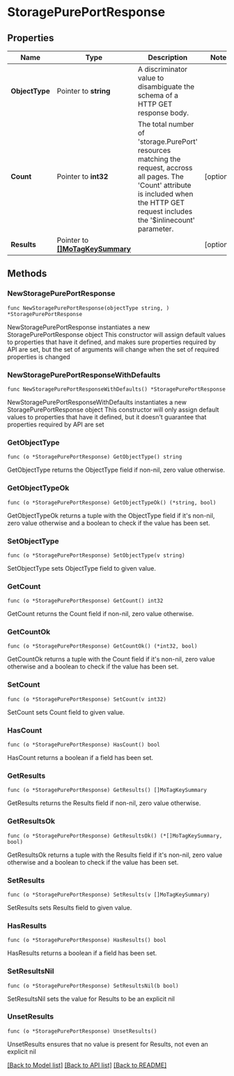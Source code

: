 # StoragePurePortResponse

## Properties

Name | Type | Description | Notes
------------ | ------------- | ------------- | -------------
**ObjectType** | Pointer to **string** | A discriminator value to disambiguate the schema of a HTTP GET response body. | 
**Count** | Pointer to **int32** | The total number of &#39;storage.PurePort&#39; resources matching the request, accross all pages. The &#39;Count&#39; attribute is included when the HTTP GET request includes the &#39;$inlinecount&#39; parameter. | [optional] 
**Results** | Pointer to [**[]MoTagKeySummary**](MoTagKeySummary.md) |  | [optional] 

## Methods

### NewStoragePurePortResponse

`func NewStoragePurePortResponse(objectType string, ) *StoragePurePortResponse`

NewStoragePurePortResponse instantiates a new StoragePurePortResponse object
This constructor will assign default values to properties that have it defined,
and makes sure properties required by API are set, but the set of arguments
will change when the set of required properties is changed

### NewStoragePurePortResponseWithDefaults

`func NewStoragePurePortResponseWithDefaults() *StoragePurePortResponse`

NewStoragePurePortResponseWithDefaults instantiates a new StoragePurePortResponse object
This constructor will only assign default values to properties that have it defined,
but it doesn't guarantee that properties required by API are set

### GetObjectType

`func (o *StoragePurePortResponse) GetObjectType() string`

GetObjectType returns the ObjectType field if non-nil, zero value otherwise.

### GetObjectTypeOk

`func (o *StoragePurePortResponse) GetObjectTypeOk() (*string, bool)`

GetObjectTypeOk returns a tuple with the ObjectType field if it's non-nil, zero value otherwise
and a boolean to check if the value has been set.

### SetObjectType

`func (o *StoragePurePortResponse) SetObjectType(v string)`

SetObjectType sets ObjectType field to given value.


### GetCount

`func (o *StoragePurePortResponse) GetCount() int32`

GetCount returns the Count field if non-nil, zero value otherwise.

### GetCountOk

`func (o *StoragePurePortResponse) GetCountOk() (*int32, bool)`

GetCountOk returns a tuple with the Count field if it's non-nil, zero value otherwise
and a boolean to check if the value has been set.

### SetCount

`func (o *StoragePurePortResponse) SetCount(v int32)`

SetCount sets Count field to given value.

### HasCount

`func (o *StoragePurePortResponse) HasCount() bool`

HasCount returns a boolean if a field has been set.

### GetResults

`func (o *StoragePurePortResponse) GetResults() []MoTagKeySummary`

GetResults returns the Results field if non-nil, zero value otherwise.

### GetResultsOk

`func (o *StoragePurePortResponse) GetResultsOk() (*[]MoTagKeySummary, bool)`

GetResultsOk returns a tuple with the Results field if it's non-nil, zero value otherwise
and a boolean to check if the value has been set.

### SetResults

`func (o *StoragePurePortResponse) SetResults(v []MoTagKeySummary)`

SetResults sets Results field to given value.

### HasResults

`func (o *StoragePurePortResponse) HasResults() bool`

HasResults returns a boolean if a field has been set.

### SetResultsNil

`func (o *StoragePurePortResponse) SetResultsNil(b bool)`

 SetResultsNil sets the value for Results to be an explicit nil

### UnsetResults
`func (o *StoragePurePortResponse) UnsetResults()`

UnsetResults ensures that no value is present for Results, not even an explicit nil

[[Back to Model list]](../README.md#documentation-for-models) [[Back to API list]](../README.md#documentation-for-api-endpoints) [[Back to README]](../README.md)


